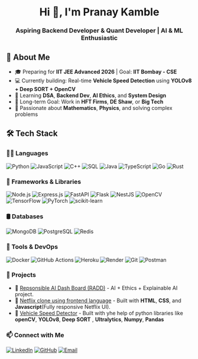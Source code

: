 <h1 align="center">Hi 👋, I'm Pranay Kamble</h1>
<h3 align="center">Aspiring Backend Developer & Quant Developer | AI & ML Enthusiastic </h3>

## 🚀 About Me

- 🎓 Preparing for **IIT JEE Advanced 2026** | Goal: **IIT Bombay - CSE**
- 💻 Currently building: Real-time **Vehicle Speed Detection** using **YOLOv8 + Deep SORT + OpenCV**
- 🌱 Learning **DSA**, **Backend Dev**, **AI Ethics**, and **System Design**
- 🎯 Long-term Goal: Work in **HFT Firms**, **DE Shaw**, or **Big Tech**
- 🧠 Passionate about **Mathematics**, **Physics**, and solving complex problems

## 🛠️ Tech Stack

### 👨‍💻 Languages
![Python](https://img.shields.io/badge/Python-3776AB?style=for-the-badge&logo=python&logoColor=white) 
![JavaScript](https://img.shields.io/badge/JavaScript-F7DF1E?style=for-the-badge&logo=javascript&logoColor=black)
![C++](https://img.shields.io/badge/C++-00599C?style=for-the-badge&logo=c%2B%2B&logoColor=white)
![SQL](https://img.shields.io/badge/SQL-4479A1?style=for-the-badge&logo=mysql&logoColor=white)
![Java](https://img.shields.io/badge/Java-007396?style=for-the-badge&logo=java&logoColor=white)
![TypeScript](https://img.shields.io/badge/TypeScript-3178C6?style=for-the-badge&logo=typescript&logoColor=white)
![Go](https://img.shields.io/badge/Go-00ADD8?style=for-the-badge&logo=go&logoColor=white)
![Rust](https://img.shields.io/badge/Rust-000000?style=for-the-badge&logo=rust&logoColor=white)
### 🚀 Frameworks & Libraries
![Node.js](https://img.shields.io/badge/Node.js-339933?style=for-the-badge&logo=nodedotjs&logoColor=white)
![Express.js](https://img.shields.io/badge/Express.js-000000?style=for-the-badge&logo=express&logoColor=white)
![FastAPI](https://img.shields.io/badge/FastAPI-009688?style=for-the-badge&logo=fastapi&logoColor=white)
![Flask](https://img.shields.io/badge/Flask-000000?style=for-the-badge&logo=flask&logoColor=white)
![NestJS](https://img.shields.io/badge/NestJS-E0234E?style=for-the-badge&logo=nestjs&logoColor=white)
![OpenCV](https://img.shields.io/badge/OpenCV-5C3EE8?style=for-the-badge&logo=opencv&logoColor=white)
![TensorFlow](https://img.shields.io/badge/TensorFlow-FF6F00?style=for-the-badge&logo=tensorflow&logoColor=white)
![PyTorch](https://img.shields.io/badge/PyTorch-EE4C2C?style=for-the-badge&logo=pytorch&logoColor=white)
![scikit-learn](https://img.shields.io/badge/scikit--learn-F7931E?style=for-the-badge&logo=scikit-learn&logoColor=white)

### 🛢️ Databases
![MongoDB](https://img.shields.io/badge/MongoDB-4EA94B?style=for-the-badge&logo=mongodb&logoColor=white)
![PostgreSQL](https://img.shields.io/badge/PostgreSQL-4169E1?style=for-the-badge&logo=postgresql&logoColor=white)
![Redis](https://img.shields.io/badge/Redis-DC382D?style=for-the-badge&logo=redis&logoColor=white)

### 🧰 Tools & DevOps
![Docker](https://img.shields.io/badge/Docker-2496ED?style=for-the-badge&logo=docker&logoColor=white)
![GitHub Actions](https://img.shields.io/badge/GitHub%20Actions-2088FF?style=for-the-badge&logo=githubactions&logoColor=white)
![Heroku](https://img.shields.io/badge/Heroku-430098?style=for-the-badge&logo=heroku&logoColor=white)
![Render](https://img.shields.io/badge/Render-46E3B7?style=for-the-badge&logo=render&logoColor=black)
![Git](https://img.shields.io/badge/Git-F05032?style=for-the-badge&logo=git&logoColor=white)
![Postman](https://img.shields.io/badge/Postman-FF6C37?style=for-the-badge&logo=postman&logoColor=white)
### 🧩 Projects 
- 🔭 [ Repsonsible AI Dash Board (RADD)](https://github.com/Pranaykamble000/RADD) - AI + Ethics + Explainable AI project.
- 🧠 [Netflix clone using frontend language](https://github.com/Pranaykamble000/Netflix-Clone) - Built with **HTML**, **CSS**, and **Javascript**(Fully responsive Netflix UI).
- 🔎 [Vehicle Speed Detector](https://github.com/Pranaykamble000/vehicle-speed-detection) - Built with yhe help of python libraries like **openCV**, **YOLOv8**, **Deep SORT** , **Ultralytics**, **Numpy**, **Pandas**

### 📫 Connect with Me

[![LinkedIn](https://img.shields.io/badge/LinkedIn-0A66C2?style=for-the-badge&logo=linkedin&logoColor=white)](https://www.linkedin.com/in/pranay-kamble-180b89367)
[![GitHub](https://img.shields.io/badge/GitHub-181717?style=for-the-badge&logo=github&logoColor=white)](https://github.com/pranaykamble)
[![Email](https://img.shields.io/badge/Email-D14836?style=for-the-badge&logo=gmail&logoColor=white)](mailto:pranaykamble102007@gmail.com)

